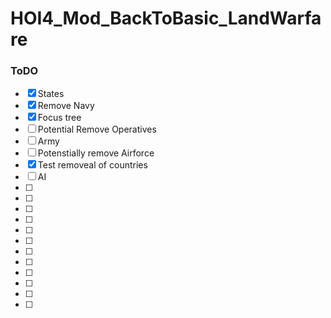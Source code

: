 # HOI4_Mod_BackToBasic_LandWarfare

### ToDO
- [X] States
- [X] Remove Navy
- [X] Focus tree
- [ ] Potential Remove Operatives
- [ ] Army
- [ ] Potenstially remove Airforce
- [X] Test removeal of countries
- [ ] AI
- [ ] 
- [ ] 
- [ ] 
- [ ] 
- [ ] 
- [ ] 
- [ ] 
- [ ] 
- [ ] 
- [ ] 
- [ ] 
- [ ] 

